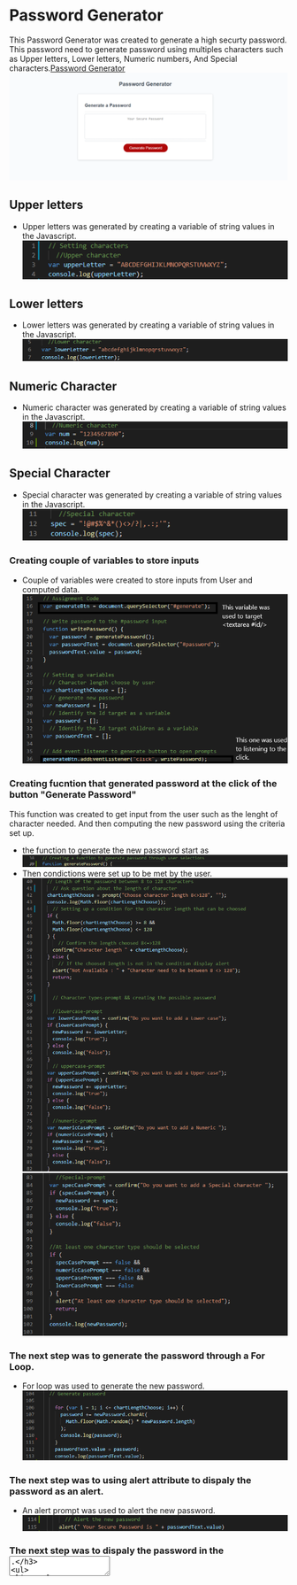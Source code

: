 # Password Generator
This Password Generator was created to generate a high securty password.
This password need to generate password using multiples characters such
as Upper letters, Lower letters, Numeric numbers, And Special characters.[Password Generator](https://koffidanh.github.io/password-generator/)
![generatepassword](https://github.com/Koffidanh/password-generator/blob/main/Assets/generatepassword.png)
## Upper letters
* Upper letters was generated by creating a variable of string values in the Javascript.
![upperletter](https://github.com/Koffidanh/password-generator/blob/main/Assets/upperletter.png)
## Lower letters
* Lower letters was generated by creating a variable of string values in the Javascript.
![lowerletter](https://github.com/Koffidanh/password-generator/blob/main/Assets/lowerletter.png)
## Numeric Character
* Numeric character was generated by creating a variable of string values in the Javascript.
![numeric character](https://github.com/Koffidanh/password-generator/blob/main/Assets/numeric.png)
## Special Character
* Special character was generated by creating a variable of string values in the Javascript.
![special character](https://github.com/Koffidanh/password-generator/blob/main/Assets/special.png)
### Creating couple of variables to store inputs
* Couple of variables were created to store inputs from User and computed data.
![variable](https://github.com/Koffidanh/password-generator/blob/main/Assets/variable.png)
### Creating fucntion that generated password at the click of the button "Generate Password"
 This function was created to get input from the user such as the lenght 
of character needed. And then computing the new password using the criteria set up.
* the function to generate the new password start as
![startfunction](https://github.com/Koffidanh/password-generator/blob/main/Assets/startfunction.png)
* Then condictions were set up to be met by the user. 
![condictions](https://github.com/Koffidanh/password-generator/blob/main/Assets/condictions1.png)
![condictions](https://github.com/Koffidanh/password-generator/blob/main/Assets/condictions2.png)
### The next step was to generate the password through a For Loop.
* For loop was used to generate the new password.
![forloop](https://github.com/Koffidanh/password-generator/blob/main/Assets/forloop.png)
### The next step was to using alert attribute to dispaly the password as an alert.
* An alert prompt was used to alert the new password.
![alert](https://github.com/Koffidanh/password-generator/blob/main/Assets/alert.png)
### The next step was to dispaly the password in the <textarea>.
* An alert prompt was used to alert the new password.
![textarea](https://github.com/Koffidanh/password-generator/blob/main/Assets/textarea.png)
